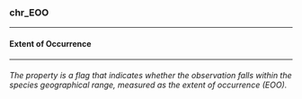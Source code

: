 ### chr_EOO



------
#### Extent of Occurrence



------
###### The property is a flag that indicates whether the observation falls within the species geographical range, measured as the extent of occurrence (EOO).